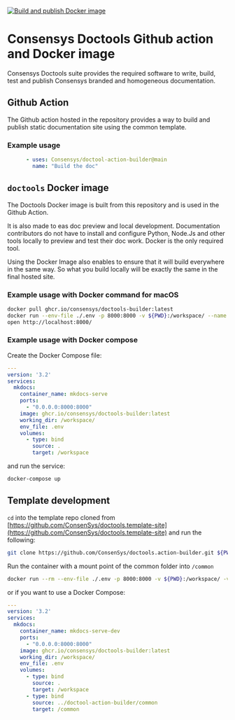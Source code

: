 [![Build and publish Docker image](https://github.com/ConsenSys/doctools.action-builder/actions/workflows/docker.yml/badge.svg)](https://github.com/ConsenSys/doctools.action-builder/actions/workflows/docker.yml)

# Consensys Doctools Github action and Docker image

Consensys Doctools suite provides the required software to write, build, test and publish
Consensys branded and homogeneous documentation.

## Github Action

The Github action hosted in the repository provides a way to build and publish static documentation
site using the common template.

### Example usage

```yaml
      - uses: Consensys/doctool-action-builder@main
        name: "Build the doc"
```

## `doctools` Docker image

The Doctools Docker image is built from this repository and is used in the Github Action.

It is also made to eas doc preview and local development.
Documentation contributors do not have to install and configure Python, Node.Js and other tools locally
to preview and test their doc work. Docker is the only required tool.

Using the Docker Image also enables to ensure that it will build everywhere in the same way. So what you build locally will be exactly the same in the final hosted site.

### Example usage with Docker command for macOS

```bash
docker pull ghcr.io/consensys/doctools-builder:latest
docker run --env-file ./.env -p 8000:8000 -v ${PWD}:/workspace/ --name mkdocs-serve -w /workspace/ ghcr.io/consensys/doctools-builder:latest
open http://localhost:8000/
```

### Example usage with Docker compose

Create the Docker Compose file:

```yml "docker-compose.yml"
---
version: '3.2'
services:
  mkdocs:
    container_name: mkdocs-serve
    ports:
      - "0.0.0.0:8000:8000"
    image: ghcr.io/consensys/doctools-builder:latest
    working_dir: /workspace/
    env_file: .env
    volumes:
      - type: bind
        source: .
        target: /workspace
```

and run the service:

```bash
docker-compose up
```

## Template development

`cd` into the template repo cloned from [https://github.com/ConsenSys/doctools.template-site](https://github.com/ConsenSys/doctools.template-site) and run the following:

```bash
git clone https://github.com/ConsenSys/doctools.action-builder.git ${PWD}/../doctool-action-builder
```
Run the container with a mount point of the common folder into `/common`

```bash
docker run --rm --env-file ./.env -p 8000:8000 -v ${PWD}:/workspace/ -v ${PWD}/../doctool-action-builder/common/:/common/ --name mkdocs-serve -w /workspace/ ghcr.io/consensys/doctools-builder:latest
```
or if you want to use a Docker Compose:

```yml "docker-compose.dev.yml"
---
version: '3.2'
services:
  mkdocs:
    container_name: mkdocs-serve-dev
    ports:
      - "0.0.0.0:8000:8000"
    image: ghcr.io/consensys/doctools-builder:latest
    working_dir: /workspace/
    env_file: .env
    volumes:
      - type: bind
        source: .
        target: /workspace
      - type: bind
        source: ../doctool-action-builder/common
        target: /common
```

